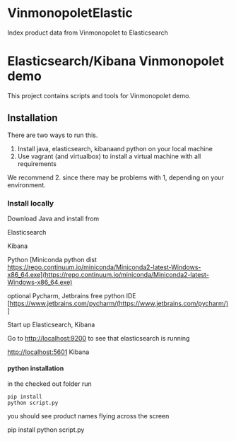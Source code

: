 # VinmonopoletElastic

Index product data from Vinmonopolet to Elasticsearch


# Elasticsearch/Kibana Vinmonopolet demo
This project contains scripts and tools for Vinmonopolet demo.

## Installation 

There are two ways to run this.

1. Install java, elasticsearch, kibanaand python on your local machine
2. Use vagrant (and virtualbox) to install a virtual machine with all requirements

We recommend 2. since there may be problems with 1, depending on your environment.

### Install locally
Download Java and install from

Elasticsearch

Kibana

Python  [Miniconda python dist https://repo.continuum.io/miniconda/Miniconda2-latest-Windows-x86_64.exe](https://repo.continuum.io/miniconda/Miniconda2-latest-Windows-x86_64.exe)

optional Pycharm, Jetbrains free python IDE [https://www.jetbrains.com/pycharm/(https://www.jetbrains.com/pycharm/)]

Start up Elasticsearch, Kibana

Go to [http://localhost:9200](http://localhost:9200) to see that elasticsearch is running

[http://localhost:5601](http://localhost:5601)   Kibana


#### python installation
in the checked out folder run

    pip install
    python script.py
    

you should see product names flying across the screen

pip install
python script.py

